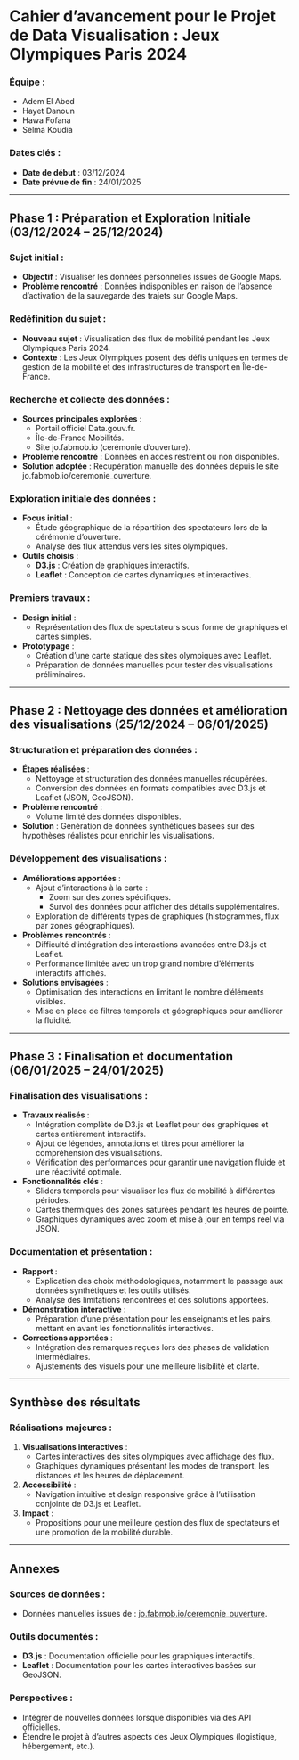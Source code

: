 # Cahier d’avancement pour le Projet de Data Visualisation : Jeux Olympiques Paris 2024

### Équipe :

- Adem El Abed
- Hayet Danoun
- Hawa Fofana
- Selma Koudia

### Dates clés :

- **Date de début** : 03/12/2024
- **Date prévue de fin** : 24/01/2025

---

## **Phase 1 : Préparation et Exploration Initiale (03/12/2024 – 25/12/2024)**

### Sujet initial :

- **Objectif** : Visualiser les données personnelles issues de Google Maps.
- **Problème rencontré** : Données indisponibles en raison de l’absence d’activation de la sauvegarde des trajets sur Google Maps.

### Redéfinition du sujet :

- **Nouveau sujet** : Visualisation des flux de mobilité pendant les Jeux Olympiques Paris 2024.
- **Contexte** : Les Jeux Olympiques posent des défis uniques en termes de gestion de la mobilité et des infrastructures de transport en Île-de-France.

### Recherche et collecte des données :

- **Sources principales explorées** :
  - Portail officiel Data.gouv.fr.
  - Île-de-France Mobilités.
  - Site jo.fabmob.io (cerémonie d’ouverture).
- **Problème rencontré** : Données en accès restreint ou non disponibles.
- **Solution adoptée** : Récupération manuelle des données depuis le site jo.fabmob.io/ceremonie_ouverture.

### Exploration initiale des données :

- **Focus initial** :
  - Étude géographique de la répartition des spectateurs lors de la cérémonie d’ouverture.
  - Analyse des flux attendus vers les sites olympiques.
- **Outils choisis** :
  - **D3.js** : Création de graphiques interactifs.
  - **Leaflet** : Conception de cartes dynamiques et interactives.

### Premiers travaux :

- **Design initial** :
  - Représentation des flux de spectateurs sous forme de graphiques et cartes simples.
- **Prototypage** :
  - Création d’une carte statique des sites olympiques avec Leaflet.
  - Préparation de données manuelles pour tester des visualisations préliminaires.

---

## **Phase 2 : Nettoyage des données et amélioration des visualisations (25/12/2024 – 06/01/2025)**

### Structuration et préparation des données :

- **Étapes réalisées** :
  - Nettoyage et structuration des données manuelles récupérées.
  - Conversion des données en formats compatibles avec D3.js et Leaflet (JSON, GeoJSON).
- **Problème rencontré** :
  - Volume limité des données disponibles.
- **Solution** : Génération de données synthétiques basées sur des hypothèses réalistes pour enrichir les visualisations.

### Développement des visualisations :

- **Améliorations apportées** :
  - Ajout d’interactions à la carte :
    - Zoom sur des zones spécifiques.
    - Survol des données pour afficher des détails supplémentaires.
  - Exploration de différents types de graphiques (histogrammes, flux par zones géographiques).
- **Problèmes rencontrés** :
  - Difficulté d’intégration des interactions avancées entre D3.js et Leaflet.
  - Performance limitée avec un trop grand nombre d’éléments interactifs affichés.
- **Solutions envisagées** :
  - Optimisation des interactions en limitant le nombre d’éléments visibles.
  - Mise en place de filtres temporels et géographiques pour améliorer la fluidité.

---

## **Phase 3 : Finalisation et documentation (06/01/2025 – 24/01/2025)**

### Finalisation des visualisations :

- **Travaux réalisés** :
  - Intégration complète de D3.js et Leaflet pour des graphiques et cartes entièrement interactifs.
  - Ajout de légendes, annotations et titres pour améliorer la compréhension des visualisations.
  - Vérification des performances pour garantir une navigation fluide et une réactivité optimale.
- **Fonctionnalités clés** :
  - Sliders temporels pour visualiser les flux de mobilité à différentes périodes.
  - Cartes thermiques des zones saturées pendant les heures de pointe.
  - Graphiques dynamiques avec zoom et mise à jour en temps réel via JSON.

### Documentation et présentation :

- **Rapport** :
  - Explication des choix méthodologiques, notamment le passage aux données synthétiques et les outils utilisés.
  - Analyse des limitations rencontrées et des solutions apportées.
- **Démonstration interactive** :
  - Préparation d’une présentation pour les enseignants et les pairs, mettant en avant les fonctionnalités interactives.
- **Corrections apportées** :
  - Intégration des remarques reçues lors des phases de validation intermédiaires.
  - Ajustements des visuels pour une meilleure lisibilité et clarté.

---

## **Synthèse des résultats**

### Réalisations majeures :

1. **Visualisations interactives** :
   - Cartes interactives des sites olympiques avec affichage des flux.
   - Graphiques dynamiques présentant les modes de transport, les distances et les heures de déplacement.
2. **Accessibilité** :
   - Navigation intuitive et design responsive grâce à l’utilisation conjointe de D3.js et Leaflet.
3. **Impact** :
   - Propositions pour une meilleure gestion des flux de spectateurs et une promotion de la mobilité durable.

---

## **Annexes**

### Sources de données :

- Données manuelles issues de : [jo.fabmob.io/ceremonie_ouverture](https://jo.fabmob.io/ceremonie_ouverture).

### Outils documentés :

- **D3.js** : Documentation officielle pour les graphiques interactifs.
- **Leaflet** : Documentation pour les cartes interactives basées sur GeoJSON.

### Perspectives :

- Intégrer de nouvelles données lorsque disponibles via des API officielles.
- Étendre le projet à d’autres aspects des Jeux Olympiques (logistique, hébergement, etc.).
